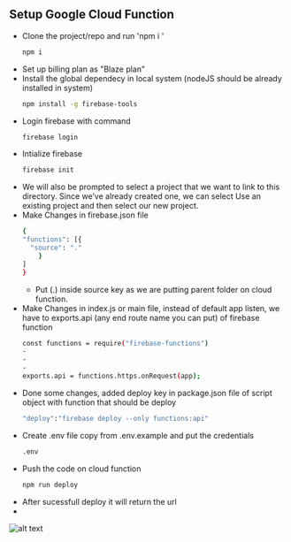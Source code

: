 ## Setup Google Cloud Function
- Clone the project/repo and run 'npm i '  
    ```sh
    npm i
    ```
- Set up billing plan as "Blaze plan"
- Install the global dependecy in local system (nodeJS should be already installed in system)
    ```sh
    npm install -g firebase-tools
    ```
- Login firebase with command
    ```sh
    firebase login
    ```
- Intialize firebase 
    ```sh
    firebase init
    ```
- We will also be prompted to select a project that we want to link to this directory. Since we’ve already created one, we can select Use an existing project and then select our new project.
- Make Changes in firebase.json file
    ```sh
    {
    "functions": [{
      "source": "."
        }
    ]
    }
    ```
    - Put (.) inside source key as we are putting parent folder on cloud function.
- Make Changes in index.js or main file, instead of default app listen, we have to exports.api (any end route name you can put) of firebase function
    ```sh
    const functions = require("firebase-functions")
    -
    -
    -
    exports.api = functions.https.onRequest(app);
    ```
- Done some changes, added deploy key in package.json file of script object with function that should be deploy 
    ```sh
    "deploy":"firebase deploy --only functions:api"
    ```
- Create .env file copy from .env.example and put the credentials
    ```sh
    .env
    ```
- Push the code on cloud function
    ```sh
    npm run deploy
    ```
- After sucessfull deploy it will return the url 
-
![alt text]("gcf1.png)
